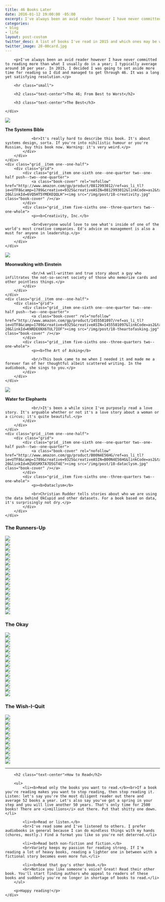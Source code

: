 ```yaml
---
title: 46 Books Later
date: 2016-01-12 19:00:00 -05:00
excerpt: I've always been an avid reader however I have never committed to reading more than what I usually do...
categories:
- blog
- life
layout: post-custom
twitter_desc: A list of books I've read in 2015 and which ones may be worth your time.
twitter_image: 28-00card.jpg
---
```


<div class="grid grid--full">
	<div class="grid__item push--one--one-tenth one--eight-tenths push--three--two-tenths three--six-tenths">

		<p>I've always been an avid reader however I have never committed to reading more than what I usually do in a year; I typically average around 10 per year. In 2015, I decided I was going to set aside more time for reading so I did and managed to get through 46. It was a long yet satisfying resolution.</p>

        <hr class="small">

		<h2 class="text-center">The 46; From Best to Worst</h2>

		<h3 class="text-center">The Best</h3>

	</div>
</div>

<div class="grid">
	<div class="grid__item one--one-half">
		<div class="grid">
			<div class="grid__item one-sixth one--one-quarter two--one-half push--two--one-quarter">
				<a class="book-cover" rel="nofollow" class="book-cover" href="http://www.amazon.com/gp/product/0961825170/ref=as_li_tl?ie=UTF8&camp=1789&creative=9325&creativeASIN=0961825170&linkCode=as2&tag=heltraprodes-20&linkId=OSDRIO2RM32JGGKB"><img src="/img/post/18-thesystemsbible.jpg" class="book-cover" /></a>
			</div>
			<div class="grid__item five-sixths one--three-quarters two--one-whole">
				<p><b>The Systems Bible</b>

				<br>It's really hard to describe this book. It's about systems design, sorta. If you're into nihilistic humour or you're Russian, buy this book now. Warning: it's very weird.</p>
			</div>
		</div>
	</div>
	<div class="grid__item one--one-half">
		<div class="grid">
			<div class="grid__item one-sixth one--one-quarter two--one-half push--two--one-quarter">
				<a class="book-cover" rel="nofollow" href="http://www.amazon.com/gp/product/0812993012/ref=as_li_tl?ie=UTF8&camp=1789&creative=9325&creativeASIN=0812993012&linkCode=as2&tag=heltraprodes-20&linkId=6VQ5HT5YMEKEQQLH"><img src="/img/post/18-creativity.jpg" class="book-cover" /></a>
			</div>
			<div class="grid__item five-sixths one--three-quarters two--one-whole">
				<p><b>Creativity, Inc.</b>

				<br>Everyone would love to see what's inside of one of the world's most creative companies. Ed's advice on management is also a must for anyone in leadership.</p>
			</div>
		</div>
	</div>
</div>

<div class="grid">
	<div class="grid__item one--one-half">
		<div class="grid">
			<div class="grid__item one-sixth one--one-quarter two--one-half push--two--one-quarter">
				<a class="book-cover" rel="nofollow" href="http://www.amazon.com/gp/product/0143120530/ref=as_li_tl?ie=UTF8&camp=1789&creative=9325&creativeASIN=0143120530&linkCode=as2&tag=heltraprodes-20&linkId=WZ5MAR7MG67VMIVA"><img src="/img/post/18-moonwalkingwitheinstein.jpg" class="book-cover" /></a>
			</div>
			<div class="grid__item five-sixths one--three-quarters two--one-whole">
				<p><b>Moonwalking with Einstein</b>

				<br/>A well-written and true story about a guy who infiltrates the not-so-secret society of those who memorize cards and other pointless things.</p>
			</div>
		</div>
	</div>
	<div class="grid__item one--one-half">
		<div class="grid">
			<div class="grid__item one-sixth one--one-quarter two--one-half push--two--one-quarter">
				<a class="book-cover" rel="nofollow" href="http://www.amazon.com/gp/product/1455581097/ref=as_li_tl?ie=UTF8&camp=1789&creative=9325&creativeASIN=1455581097&linkCode=as2&tag=heltraprodes-20&linkId=KNRDE6NX6TUL7IOF"><img src="/img/post/18-theartofasking.jpg" class="book-cover" /></a>
			</div>
			<div class="grid__item five-sixths one--three-quarters two--one-whole">
				<p><b>The Art of Asking</b>

				<br/>This book came to me when I needed it and made me a forever fan of her thoughtful albeit scattered writing. In the audiobook, she sings to you.</p>
			</div>
		</div>
	</div>
</div>

<div class="grid">
	<div class="grid__item one--one-half">
		<div class="grid">
			<div class="grid__item one-sixth one--one-quarter two--one-half push--two--one-quarter">
				<a class="book-cover" rel="nofollow" href="http://www.amazon.com/gp/product/1565125606/ref=as_li_tl?ie=UTF8&camp=1789&creative=9325&creativeASIN=1565125606&linkCode=as2&tag=heltraprodes-20&linkId=DEEZD3J7CJJ2GXPN"><img src="/img/post/18-waterforelephants.jpg" class="book-cover" /></a>
			</div>
			<div class="grid__item five-sixths one--three-quarters two--one-whole">
				<p><b>Water for Elephants</b>

				<br/>It's been a while since I've purposely read a love story. It's arguable whether or not it's a love story about a woman or a circus; it's quite beautiful.</p>
			</div>
		</div>
	</div>
	<div class="grid__item one--one-half">
		<div class="grid">
			<div class="grid__item one-sixth one--one-quarter two--one-half push--two--one-quarter">
				<a class="book-cover" rel="nofollow" href="http://www.amazon.com/gp/product/B00N4E56HG/ref=as_li_tl?ie=UTF8&camp=1789&creative=9325&creativeASIN=B00N4E56HG&linkCode=as2&tag=heltraprodes-20&linkId=HZUOSMXTA7D5GT4E"><img src="/img/post/18-dataclysm.jpg" class="book-cover" /></a>
			</div>
			<div class="grid__item five-sixths one--three-quarters two--one-whole">
				<p><b>Dataclysm</b>

				<br>Christian Rudder tells stories about who we are using the data behind OkCupid and other datasets. For a book based on data, it's surprisingly not dry.</p>
			</div>
		</div>
	</div>
</div>

<div class="grid grid--full">
	<h3 class="text-center">The Runners-Up</h3>
</div>

<div class="grid">
	<div class="grid__item one-quarter one--one-sixth">
		<a class="book-cover" rel="nofollow" href="http://www.amazon.com/gp/product/0743284895/ref=as_li_tl?ie=UTF8&camp=1789&creative=9325&creativeASIN=0743284895&linkCode=as2&tag=heltraprodes-20&linkId=GARKKHLUO5JEFAHZ"><img src="/img/post/18-chuckkolstermanIV.jpg" class="book-cover" /></a>
	</div>
	<div class="grid__item one-quarter one--one-sixth">
		<a class="book-cover" rel="nofollow" href="http://www.amazon.com/gp/product/0671695886/ref=as_li_tl?ie=UTF8&camp=1789&creative=9325&creativeASIN=0671695886&linkCode=as2&tag=heltraprodes-20&linkId=F3PL6UVTLR4DTN33"><img src="/img/post/18-desertsolitaire.jpg" class="book-cover" /></a>
	</div>
	<div class="grid__item one-quarter one--one-sixth">
		<a class="book-cover" rel="nofollow" href="http://www.amazon.com/gp/product/1416544216/ref=as_li_tl?ie=UTF8&camp=1789&creative=9325&creativeASIN=1416544216&linkCode=as2&tag=heltraprodes-20&linkId=JOSCCQGBZN6FWEPQ"><img src="/img/post/18-eatingthedinosaur.jpg" class="book-cover" /></a>
	</div>
	<div class="grid__item one-quarter one--one-sixth">
		<a class="book-cover" rel="nofollow" href="http://www.amazon.com/gp/product/0062301233/ref=as_li_tl?ie=UTF8&camp=1789&creative=9325&creativeASIN=0062301233&linkCode=as2&tag=heltraprodes-20&linkId=3I3E6TMWYGSE3GAX"><img src="/img/post/18-elonmusk.jpg" class="book-cover" /></a>
	</div>
	<div class="grid__item one-quarter one--one-sixth">
		<a class="book-cover" rel="nofollow" href="http://www.amazon.com/gp/product/0674729013/ref=as_li_tl?ie=UTF8&camp=1789&creative=9325&creativeASIN=0674729013&linkCode=as2&tag=heltraprodes-20&linkId=ID5ESITRNVHU43YJ"><img src="/img/post/18-makeitstick.jpg" class="book-cover" /></a>
	</div>
	<div class="grid__item one-quarter one--one-sixth">
		<a class="book-cover" rel="nofollow" href="http://www.amazon.com/gp/product/1250037751/ref=as_li_tl?ie=UTF8&camp=1789&creative=9325&creativeASIN=1250037751&linkCode=as2&tag=heltraprodes-20&linkId=6WO54QN7NCNPKWAO"><img src="/img/post/18-mrpenumbra.jpg" class="book-cover" /></a>
	</div>
	<div class="grid__item one-quarter one--one-sixth">
		<a class="book-cover" rel="nofollow" href="http://www.amazon.com/gp/product/0143125826/ref=as_li_tl?ie=UTF8&camp=1789&creative=9325&creativeASIN=0143125826&linkCode=as2&tag=heltraprodes-20&linkId=K3EOHD636QCG725G"><img src="/img/post/18-smarterthanyouthink.jpg" class="book-cover" /></a>
	</div>
	<div class="grid__item one-quarter one--one-sixth">
		<a class="book-cover" rel="nofollow" href="http://www.amazon.com/gp/product/1591846447/ref=as_li_tl?ie=UTF8&camp=1789&creative=9325&creativeASIN=1591846447&linkCode=as2&tag=heltraprodes-20&linkId=WKKXHN7IEXFNHR7B"><img src="/img/post/18-startwithwhy.jpg" class="book-cover" /></a>
	</div>
	<div class="grid__item one-quarter one--one-sixth">
		<a class="book-cover" rel="nofollow" href="http://www.amazon.com/gp/product/0062315005/ref=as_li_tl?ie=UTF8&camp=1789&creative=9325&creativeASIN=0062315005&linkCode=as2&tag=heltraprodes-20&linkId=BBYNK5VHVFO72WO6"><img src="/img/post/18-thealchemist.jpg" class="book-cover" /></a>
	</div>
	<div class="grid__item one-quarter one--one-sixth">
		<a class="book-cover" rel="nofollow" href="http://www.amazon.com/gp/product/0865478015/ref=as_li_tl?ie=UTF8&camp=1789&creative=9325&creativeASIN=0865478015&linkCode=as2&tag=heltraprodes-20&linkId=ZXIDWVQTLZSA5OKB"><img src="/img/post/18-theantidote.jpg" class="book-cover" /></a>
	</div>
	<div class="grid__item one-quarter one--one-sixth">
		<a class="book-cover" rel="nofollow" href="http://www.amazon.com/gp/product/1594633665/ref=as_li_tl?ie=UTF8&camp=1789&creative=9325&creativeASIN=1594633665&linkCode=as2&tag=heltraprodes-20&linkId=2C33HDLVLNMLRDQU"><img src="/img/post/18-thegirlonthetrain.jpg" class="book-cover" /></a>
	</div>
	<div class="grid__item one-quarter one--one-sixth">
		<a class="book-cover" rel="nofollow" href="http://www.amazon.com/gp/product/0062183613/ref=as_li_tl?ie=UTF8&camp=1789&creative=9325&creativeASIN=0062183613&linkCode=as2&tag=heltraprodes-20&linkId=TMFFVIXKOU7H53QP"><img src="/img/post/18-thehonesttruth.jpg" class="book-cover" /></a>
	</div>
	<div class="grid__item one-quarter one--one-sixth">
		<a class="book-cover" rel="nofollow" href="http://www.amazon.com/gp/product/B018HIZSIA/ref=as_li_tl?ie=UTF8&camp=1789&creative=9325&creativeASIN=B018HIZSIA&linkCode=as2&tag=heltraprodes-20&linkId=H33PRYQMCSV6CFIR"><img src="/img/post/18-themartian.jpg" class="book-cover" /></a>
	</div>
	<div class="grid__item one-quarter one--one-sixth">
		<a class="book-cover" rel="nofollow" href="http://www.amazon.com/gp/product/0062255665/ref=as_li_tl?ie=UTF8&camp=1789&creative=9325&creativeASIN=0062255665&linkCode=as2&tag=heltraprodes-20&linkId=JJQVGWVUCRPAGPCX"><img src="/img/post/18-theoceanattheend.jpg" class="book-cover" /></a>
	</div>
	<div class="grid__item one-quarter one--one-sixth">
		<a class="book-cover" rel="nofollow" href="http://www.amazon.com/gp/product/0061995045/ref=as_li_tl?ie=UTF8&camp=1789&creative=9325&creativeASIN=0061995045&linkCode=as2&tag=heltraprodes-20&linkId=7X242UF5JHBE7A6B"><img src="/img/post/18-theupsideofirrationality.jpg" class="book-cover" /></a>
	</div>
	<div class="grid__item one-quarter one--one-sixth">
		<a class="book-cover" rel="nofollow" href="http://www.amazon.com/gp/product/1452135193/ref=as_li_tl?ie=UTF8&camp=1789&creative=9325&creativeASIN=1452135193&linkCode=as2&tag=heltraprodes-20&linkId=C3PNX5QEEZA7ORCE"><img src="/img/post/18-waymorethanluck.jpg" class="book-cover" /></a>
	</div>
</div>

<div class="grid grid--full">
	<h3 class="text-center">The Okay</h3>
</div>

<div class="grid">
	<div class="grid__item one-sixth one--one-eighth">
		<img src="/img/post/18-10happier.jpg" class="book-cover" />
	</div>
	<div class="grid__item one-sixth one--one-eighth">
		<img src="/img/post/18-americangods.jpg" class="book-cover" />
	</div>
	<div class="grid__item one-sixth one--one-eighth">
		<img src="/img/post/18-goodtogreat.jpg" class="book-cover" />
	</div>
	<div class="grid__item one-sixth one--one-eighth">
		<img src="/img/post/18-killingyourselftolive.jpg" class="book-cover" />
	</div>
	<div class="grid__item one-sixth one--one-eighth">
		<img src="/img/post/18-notmyfathersson.jpg" class="book-cover" />
	</div>
	<div class="grid__item one-sixth one--one-eighth">
		<img src="/img/post/18-storiesionlytellmyfriends.jpg" class="book-cover" />
	</div>
	<div class="grid__item one-sixth one--one-eighth">
		<img src="/img/post/18-theeverythingstore.jpg" class="book-cover" />
	</div>
	<div class="grid__item one-sixth one--one-eighth">
		<img src="/img/post/18-thelongdark.jpg" class="book-cover" />
	</div>
	<div class="grid__item one-sixth one--one-eighth">
		<img src="/img/post/18-thevisibleman.jpg" class="book-cover" />
	</div>
	<div class="grid__item one-sixth one--one-eighth">
		<img src="/img/post/18-twilightoftheelites.jpg" class="book-cover" />
	</div>
	<div class="grid__item one-sixth one--one-eighth">
		<img src="/img/post/18-vagabonding.jpg" class="book-cover" />
	</div>
	<div class="grid__item one-sixth one--one-eighth">
		<img src="/img/post/18-whatif.jpg" class="book-cover" />
	</div>
	<div class="grid__item one-sixth one--one-eighth">
		<img src="/img/post/18-zerotoone.jpg" class="book-cover" />
	</div>
</div>

<div class="grid grid--full">
	<h3 class="text-center">The Wish-I-Quit</h3>
</div>

<div class="grid">
	<div class="grid__item one-tenth">
		<img src="/img/post/18-bornstandingup.jpg" />
	</div>
	<div class="grid__item one-tenth">
		<img src="/img/post/18-furiouslyhappy.jpg" />
	</div>
	<div class="grid__item one-tenth">
		<img src="/img/post/18-howthemindworks.jpg" />
	</div>
	<div class="grid__item one-tenth">
		<img src="/img/post/18-leanin.jpg" />
	</div>
	<div class="grid__item one-tenth">
		<img src="/img/post/18-meditations.jpg" />
	</div>
	<div class="grid__item one-tenth">
		<img src="/img/post/18-modernromance.jpg" />
	</div>
	<div class="grid__item one-tenth">
		<img src="/img/post/18-onemorething.jpg" />
	</div>
	<div class="grid__item one-tenth">
		<img src="/img/post/18-pitchanything.jpg" />
	</div>
	<div class="grid__item one-tenth">
		<img src="/img/post/18-thedesign.jpg" />
	</div>
	<div class="grid__item one-tenth">
		<img src="/img/post/18-whenyouareengulfed.jpg" />
	</div>
</div>

<hr class="noborder">

<div class="grid grid--full">
	<div class="grid__item push--one--one-tenth one--eight-tenths push--three--two-tenths three--six-tenths">

		<h2 class="text-center">How to Read</h2>

		<ul>
			<li><b>Read only the books you want to read.</b><br>If a book you're reading makes you want to stop reading, then stop reading it. Listen: let's say you're the most diligent reader out there and average 52 books a year. Let's also say you've got a spring in your step and you will live another 50 years. That's only time for 2500 books! There are <i>millions</i> out there. Put that shitty one down.</li>

			<li><b>Read or listen.</b>
			<br>I've read some and I've listened to others. I prefer audiobooks in general because I can do mindless things with my hands (chores, mostly.) Find a format you like so you're not deterred.</li>

			<li><b>Read both non-fiction and fiction.</b>
			<br>Variety keeps my passion for reading strong. If I'm reading a lot of heavy books, reading a lighter one in between with a fictional story becomes even more fun.</li>

			<li><b>Read that guy's other book.</b>
			<br>Notice you like someone's voice? Great! Read their other book. You'll start finding authors who appeal to readers of these books and suddenly you're no longer in shortage of books to read.</li>
		</ul>

		<p>Happy reading!</p>
	</div>
</div>